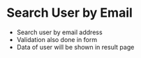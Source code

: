 # Search User by Email

<ul>
<li>Search user by email address</li>
<li>Validation also done in form</li>
<li>Data of user will be shown in result page</li>
</ul>
